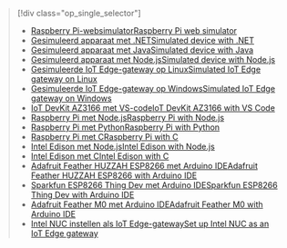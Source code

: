 > [!div class="op_single_selector"]
> * [<span data-ttu-id="6af95-101">Raspberry Pi-websimulator</span><span class="sxs-lookup"><span data-stu-id="6af95-101">Raspberry Pi web simulator</span></span>](../articles/iot-hub/iot-hub-raspberry-pi-web-simulator-get-started.md)   
> * [<span data-ttu-id="6af95-102">Gesimuleerd apparaat met .NET</span><span class="sxs-lookup"><span data-stu-id="6af95-102">Simulated device with .NET</span></span>](../articles/iot-hub/iot-hub-csharp-csharp-getstarted.md)
> * [<span data-ttu-id="6af95-103">Gesimuleerd apparaat met Java</span><span class="sxs-lookup"><span data-stu-id="6af95-103">Simulated device with Java</span></span>](../articles/iot-hub/iot-hub-java-java-getstarted.md)
> * [<span data-ttu-id="6af95-104">Gesimuleerd apparaat met Node.js</span><span class="sxs-lookup"><span data-stu-id="6af95-104">Simulated device with Node.js</span></span>](../articles/iot-hub/iot-hub-node-node-getstarted.md)
> * [<span data-ttu-id="6af95-105">Gesimuleerde IoT Edge-gateway op Linux</span><span class="sxs-lookup"><span data-stu-id="6af95-105">Simulated IoT Edge gateway on Linux</span></span>](../articles/iot-hub/iot-hub-linux-iot-edge-get-started.md)
> * [<span data-ttu-id="6af95-106">Gesimuleerde IoT Edge-gateway op Windows</span><span class="sxs-lookup"><span data-stu-id="6af95-106">Simulated IoT Edge gateway on Windows</span></span>](../articles/iot-hub/iot-hub-windows-iot-edge-get-started.md)
> * [<span data-ttu-id="6af95-107">IoT DevKit AZ3166 met VS-code</span><span class="sxs-lookup"><span data-stu-id="6af95-107">IoT DevKit AZ3166 with VS Code</span></span>](../articles/iot-hub/iot-hub-arduino-iot-devkit-az3166-get-started.md)
> * [<span data-ttu-id="6af95-108">Raspberry Pi met Node.js</span><span class="sxs-lookup"><span data-stu-id="6af95-108">Raspberry Pi with Node.js</span></span>](../articles/iot-hub/iot-hub-raspberry-pi-kit-node-get-started.md)
> * [<span data-ttu-id="6af95-109">Raspberry Pi met Python</span><span class="sxs-lookup"><span data-stu-id="6af95-109">Raspberry Pi with Python</span></span>](../articles/iot-hub/iot-hub-raspberry-pi-kit-python-get-started.md)
> * [<span data-ttu-id="6af95-110">Raspberry Pi met C</span><span class="sxs-lookup"><span data-stu-id="6af95-110">Raspberry Pi with C</span></span>](../articles/iot-hub/iot-hub-raspberry-pi-kit-c-get-started.md)
> * [<span data-ttu-id="6af95-111">Intel Edison met Node.js</span><span class="sxs-lookup"><span data-stu-id="6af95-111">Intel Edison with Node.js</span></span>](../articles/iot-hub/iot-hub-intel-edison-kit-node-get-started.md)
> * [<span data-ttu-id="6af95-112">Intel Edison met C</span><span class="sxs-lookup"><span data-stu-id="6af95-112">Intel Edison with C</span></span>](../articles/iot-hub/iot-hub-intel-edison-kit-c-get-started.md)
> * [<span data-ttu-id="6af95-113">Adafruit Feather HUZZAH ESP8266 met Arduino IDE</span><span class="sxs-lookup"><span data-stu-id="6af95-113">Adafruit Feather HUZZAH ESP8266 with Arduino IDE</span></span>](../articles/iot-hub/iot-hub-arduino-huzzah-esp8266-get-started.md)
> * [<span data-ttu-id="6af95-114">Sparkfun ESP8266 Thing Dev met Arduino IDE</span><span class="sxs-lookup"><span data-stu-id="6af95-114">Sparkfun ESP8266 Thing Dev with Arduino IDE</span></span>](../articles/iot-hub/iot-hub-sparkfun-esp8266-thing-dev-get-started.md)
> * [<span data-ttu-id="6af95-115">Adafruit Feather M0 met Arduino IDE</span><span class="sxs-lookup"><span data-stu-id="6af95-115">Adafruit Feather M0 with Arduino IDE</span></span>](../articles/iot-hub/iot-hub-adafruit-feather-m0-wifi-kit-arduino-get-started.md)
> * [<span data-ttu-id="6af95-116">Intel NUC instellen als IoT Edge-gateway</span><span class="sxs-lookup"><span data-stu-id="6af95-116">Set up Intel NUC as an IoT Edge gateway</span></span>](../articles/iot-hub/iot-hub-gateway-kit-c-lesson1-set-up-nuc.md)